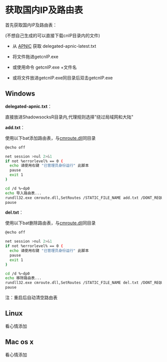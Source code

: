 # 获取国内IP及路由表

首先获取国内IP及路由表：

(不想自己生成的可以直接下载cnIP目录内的文件)

* 从 [APNIC](http://ftp.apnic.net/apnic/stats/apnic/delegated-apnic-latest) 获取 delegated-apnic-latest.txt

* 将文件拖进getcnIP.exe 

* 或使用命令 getcnIP.exe +文件名

* 或将文件放进getcnIP.exe同目录后双击getcnIP.exe

## Windows
__delegated-apnic.txt__：

直接放进ShadowsocksR目录内,代理规则选择"绕过局域网和大陆"

__add.txt__：

使用以下bat添加路由表，与[cmroute.dll](https://github.com/HMBSbige/getcnIP/releases/download/1.0/cmroute.dll)同目录
```bash
@echo off

net session >nul 2>&1
if not %errorlevel% == 0 (
  echo 请使用右键 "已管理员身份运行" 此脚本
  pause
  exit 1
)

cd /d %~dp0
echo 导入路由表...
rundll32.exe cmroute.dll,SetRoutes /STATIC_FILE_NAME add.txt /DONT_REQUIRE_URL /IPHLPAPI_ACCESS_DENIED_OK
pause
```
__del.txt__：

使用以下bat删除路由表，与[cmroute.dll](https://github.com/HMBSbige/getcnIP/releases/download/1.0/cmroute.dll)同目录
```bash
@echo off

net session >nul 2>&1
if not %errorlevel% == 0 (
  echo 请使用右键 "已管理员身份运行" 此脚本
  pause
  exit 1
)

cd /d %~dp0
echo 移除路由表...
rundll32.exe cmroute.dll,SetRoutes /STATIC_FILE_NAME del.txt /DONT_REQUIRE_URL /IPHLPAPI_ACCESS_DENIED_OK
pause
```

注：重启后自动清空路由表
## Linux
看心情添加
## Mac os x
看心情添加
